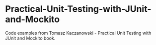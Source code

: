 # Practical-Unit-Testing-with-JUnit-and-Mockito
Code examples from Tomasz Kaczanowski - Practical Unit Testing with JUnit and Mockito book.
